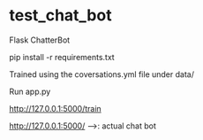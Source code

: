 # test_chat_bot

Flask
ChatterBot

pip install -r requirements.txt

Trained using the coversations.yml file under data/

Run app.py

http://127.0.0.1:5000/train 

http://127.0.0.1:5000/ -->: actual chat bot 






